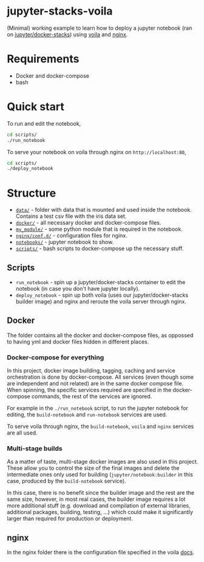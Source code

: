 # jupyter-stacks-voila

(Minimal) working example to learn how to deploy a jupyter notebook
(ran on [jupyter/docker-stacks](https://github.com/jupyter/docker-stacks))
using [voila](https://github.com/voila-dashboards/voila/tree/stable) and [nginx](https://docs.nginx.com/).

# Requirements

- Docker and docker-compose
- bash

#  Quick start

To run and edit the notebook,

```bash
cd scripts/
./run_notebook
```

To serve your notebook on voila through nginx on `http://localhost:80`,

```bash
cd scripts/
./deploy_notebook
```

# Structure

- [`data/`](data/) - folder with data that is mounted and used inside the notebook. Contains a test csv file with the iris data set.
- [`docker/`](docker/) - all necessary docker and docker-compose files.
- [`my_module/`](my_module/) - some python module that is required in the notebook.
- [`nginx/conf.d/`](nginx/conf.d/) - configuration files for nginx.
- [`notebooks/`](notebooks/) - jupyter notebook to show.
- [`scripts/`](scripts/) - bash scripts to docker-compose up the necessary stuff.

## Scripts

- `run_notebook` - spin up a jupyter/docker-stacks container to edit the notebook (in case you don't have jupyter locally).
- `deploy_notebook` - spin up both voila (uses our jupyter/docker-stacks builder image) and nginx and reroute the voila server through nginx.

## Docker

The folder contains all the docker and docker-compose files,
as oppossed to having yml and docker files hidden in different places.

### Docker-compose for everything

In this project, docker image building, tagging, caching and service orchestration is done by
docker-compose.
All services (even though some are independent and not related) are in the same docker compose file.
When spinning, the specific services required are specified in the docker-compose commands, the
rest of the services are ignored.

For example in the `./run_notebook` script, to run the jupyter notebook for editing,
the `build-notebook` and `run-notebook`
services are used.

To serve voila through nginx, the `build-notebook`, `voila` and `nginx` services are all used.

### Multi-stage builds

As a matter of taste, multi-stage docker images are also used in this project.
These allow you to control the size of the final images and delete the
intermediate ones only used for building (`jupyter/notebook:builder` in this case, produced
by the `build-notebook` service).

In this case, there is no benefit since the builder image and the rest are the same size,
however, in most real cases, the builder image requires a lot more additional stuff
(e.g. download and compilation of external libraries, additional packages, building, testing, ...)
which could make it significantly larger than required for production or deployment.

## nginx

In the nginx folder there is the configuration file specified in the voila
[docs](https://voila.readthedocs.io/en/stable/deploy.html#running-voila-on-a-private-server).
